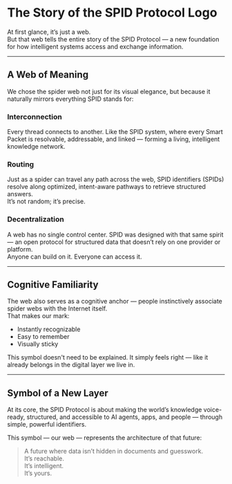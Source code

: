 # The Story of the SPID Protocol Logo

At first glance, it’s just a web.  
But that web tells the entire story of the SPID Protocol — a new foundation for how intelligent systems access and exchange information.

---

## A Web of Meaning

We chose the spider web not just for its visual elegance, but because it naturally mirrors everything SPID stands for:

### Interconnection  
Every thread connects to another. Like the SPID system, where every Smart Packet is resolvable, addressable, and linked — forming a living, intelligent knowledge network.

### Routing  
Just as a spider can travel any path across the web, SPID identifiers (SPIDs) resolve along optimized, intent-aware pathways to retrieve structured answers.  
It’s not random; it’s precise.

### Decentralization  
A web has no single control center. SPID was designed with that same spirit — an open protocol for structured data that doesn’t rely on one provider or platform.  
Anyone can build on it. Everyone can access it.

---

## Cognitive Familiarity

The web also serves as a cognitive anchor — people instinctively associate spider webs with the Internet itself.  
That makes our mark:

- Instantly recognizable  
- Easy to remember  
- Visually sticky

This symbol doesn't need to be explained. It simply feels right — like it already belongs in the digital layer we live in.

---

## Symbol of a New Layer

At its core, the SPID Protocol is about making the world’s knowledge voice-ready, structured, and accessible to AI agents, apps, and people — through simple, powerful identifiers.

This symbol — our web — represents the architecture of that future:

> A future where data isn’t hidden in documents and guesswork.  
> It’s reachable.  
> It’s intelligent.  
> It’s yours.
